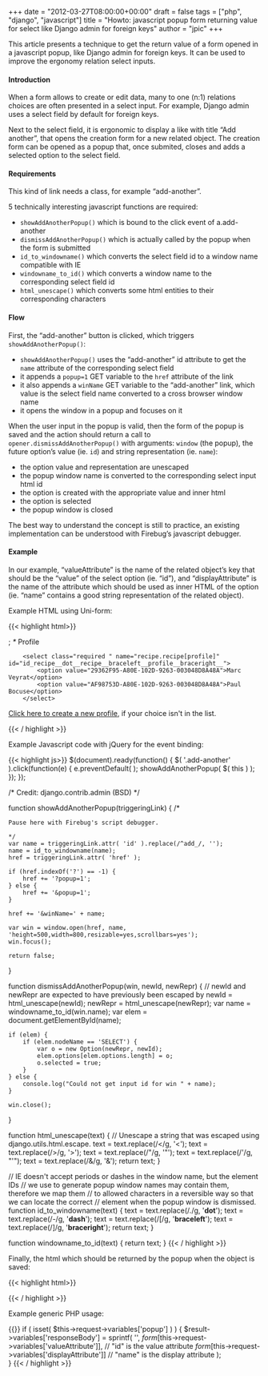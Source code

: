 +++
date = "2012-03-27T08:00:00+00:00"
draft = false
tags = ["php", "django", "javascript"]
title = "Howto: javascript popup form returning value for select like Django admin for foreign keys"
author = "jpic"
+++

This article presents a technique to get the return value of a form opened in a
javascript popup, like Django admin for foreign keys. It can be used to improve
the ergonomy relation select inputs.

#### Introduction

When a form allows to create or edit data, many to one (n:1) relations choices
are often presented in a select input. For example, Django admin uses a select
field by default for foreign keys.

Next to the select field, it is ergonomic to display a like with title “Add
another”, that opens the creation form for a new related object. The creation
form can be opened as a popup that, once submited, closes and adds a selected
option to the select field.

#### Requirements

This kind of link needs a class, for example “add-another”.

5 technically interesting javascript functions are required:

 - `showAddAnotherPopup()` which is bound to the click event of a.add-another
 - `dismissAddAnotherPopup()` which is actually called by the popup when the
   form is submitted
 - `id_to_windowname()` which converts the select field id to a window name
   compatible with IE
 - `windowname_to_id()` which converts a window name to the corresponding
   select field id
 - `html_unescape()` which converts some html entities to their corresponding
   characters

#### Flow

First, the “add-another” button is clicked, which triggers
`showAddAnotherPopup()`:

 - `showAddAnotherPopup()` uses the “add-another” id attribute to get the
   `name` attribute of the corresponding select field
 - it appends a `popup=1` GET variable to the `href` attribute of the link
 - it also appends a `winName` GET variable to the “add-another” link, which
   value is the select field name converted to a cross browser window name
 - it opens the window in a popup and focuses on it

When the user input in the popup is valid, then the form of the popup is saved
and the action should return a call to `opener.dismissAddAnotherPopup()` with
arguments: `window` (the popup), the future option’s value (ie. `id`) and string
representation (ie. `name`):

 - the option value and representation are unescaped
 - the popup window name is converted to the corresponding select input html id
 - the option is created with the appropriate value and inner html
 - the option is selected
 - the popup window is closed

The best way to understand the concept is still to practice, an existing
implementation can be understood with Firebug’s javascript debugger.

#### Example

In our example, “valueAttribute” is the name of the related object’s key that
should be the “value” of the select option (ie. “id”), and “displayAttribute”
is the name of the attribute which should be used as inner HTML of the option
(ie. “name” contains a good string representation of the related object).

Example HTML using Uni-form:


{{< highlight  html>}}
<div class="ctrlHolder">;
    <label for="profile"><em>*</em> Profile</label>

        <select class="required " name="recipe.recipe[profile]" id="id_recipe__dot__recipe__braceleft__profile__braceright__">
            <option value="29362F95-A80E-102D-9263-003048D8A48A">Marc Veyrat</option>
            <option value="AF98753D-A80E-102D-9263-003048D8A48A">Paul Bocuse</option>
        </select>
   <p class="formHint">
       <a class="add-another" id="add_id_recipe__dot__recipe__braceleft__profile__braceright__" href="/profile/create?displayAttribute=name&amp;valueAttribute=id">Click here to create a new profile</a>, if your choice isn't in the list.
   </p>
</div>
{{< / highlight >}}


Example Javascript code with jQuery for the event binding:


{{< highlight  js>}}
$(document).ready(function() {
    $( '.add-another' ).click(function(e) {
        e.preventDefault(  );
        showAddAnotherPopup( $( this ) );
    });
});

/* Credit: django.contrib.admin (BSD) */

function showAddAnotherPopup(triggeringLink) {
    /*

    Pause here with Firebug's script debugger.

    */
    var name = triggeringLink.attr( 'id' ).replace(/^add_/, '');
    name = id_to_windowname(name);
    href = triggeringLink.attr( 'href' );

    if (href.indexOf('?') == -1) {
        href += '?popup=1';
    } else {
        href += '&popup=1';
    }

    href += '&winName=' + name;

    var win = window.open(href, name, 'height=500,width=800,resizable=yes,scrollbars=yes');
    win.focus();

    return false;
}

function dismissAddAnotherPopup(win, newId, newRepr) {
    // newId and newRepr are expected to have previously been escaped by
    newId = html_unescape(newId);
    newRepr = html_unescape(newRepr);
    var name = windowname_to_id(win.name);
    var elem = document.getElementById(name);

    if (elem) {
        if (elem.nodeName == 'SELECT') {
            var o = new Option(newRepr, newId);
            elem.options[elem.options.length] = o;
            o.selected = true;
        }
    } else {
        console.log("Could not get input id for win " + name);
    }

    win.close();
}

function html_unescape(text) {
 // Unescape a string that was escaped using django.utils.html.escape.
    text = text.replace(/&lt;/g, '<');
    text = text.replace(/&gt;/g, '>');
    text = text.replace(/&quot;/g, '"');
    text = text.replace(/&#39;/g, "'");
    text = text.replace(/&amp;/g, '&');
    return text;
}

// IE doesn't accept periods or dashes in the window name, but the element IDs
// we use to generate popup window names may contain them, therefore we map them
// to allowed characters in a reversible way so that we can locate the correct
// element when the popup window is dismissed.
function id_to_windowname(text) {
    text = text.replace(/\./g, '__dot__');
    text = text.replace(/\-/g, '__dash__');
    text = text.replace(/\[/g, '__braceleft__');
    text = text.replace(/\]/g, '__braceright__');
    return text;
} 

function windowname_to_id(text) {
    return text;
}
{{< / highlight >}}


Finally, the html which should be returned by the popup when the object is
saved:


{{< highlight html>}}
<script type="text/javascript">opener.dismissAddAnotherPopup( window, "name", "id" );</script>
{{< / highlight >}}


Example generic PHP usage:


{{<highlight php>}}
if ( isset( $this->request->variables['popup'] ) ) { 
    $result->variables['responseBody'] = sprintf( 
        '<script type="text/javascript">opener.dismissAddAnotherPopup( window, "%s", "%s" );</script>',
        $form[$this->request->variables['valueAttribute']], // "id" is the value attribute
        $form[$this->request->variables['displayAttribute']] // "name" is the display attribute
    );  
}
{{< / highlight >}}

